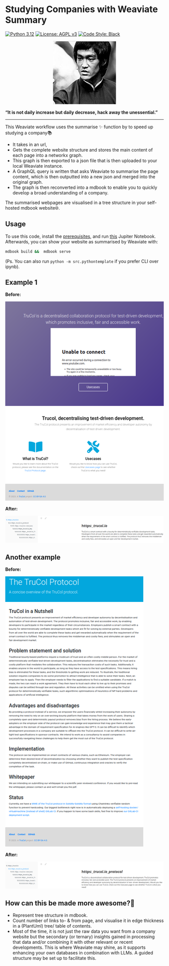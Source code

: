 # Studying Companies with Weaviate Summary

[![Python 3.12][python_badge]](https://www.python.org/downloads/release/python-3120/)
[![License: AGPL v3][agpl3_badge]](https://www.gnu.org/licenses/agpl-3.0)
[![Code Style: Black][black_badge]](https://github.com/ambv/black)

<p align="center">
  <img src="image.png" />

**“It is not daily increase but daily decrease, hack away the unessential.”**

</p>

---
This Weaviate workflow uses the summarise ✨ function by to speed up studying a company📚

- It takes in an url,
- Gets the complete website structure and stores the main content of each page into a networkx graph.
- This graph is then exported to a json file that is then uploaded to your local Weaviate instance.
- A GraphQL query is written that asks Weaviate to summarise the page content, which is then outputted into a new json and merged into the original graph.
- The graph is then reconverted into a mdbook to enable you to quickly develop a broad understanding of a company.

The summarised webpages are visualised in a tree structure in your self-hosted mdbook website🌐.

## Usage

To use this code, install the [prerequisites](prerequisites.md), and run [this](Summarise_website_with_weaviate.ipynb) Jupiter Notebook. Afterwards, you can show your website as summarised by Weaviate with:

```sh
mdbook build &&  mdbook serve
```

(Ps. You can also run `python -m src.pythontemplate` if you prefer CLI over ipynb).

## Example 1

**Before:**

![Before Image](images/b0.png)

**After:**

![After Image](images/a0.png)

## Another example

**Before:**

![Before Image](images/b1.png)

**After:**

![After Image](images/a1.png)

## How can this be made more awesome?🚀

- Represent tree structure in mdbook.
- Count number of links to- & from page, and visualise it in edge thickness in a (PlantUml) tree/ table of contents.
- Most of the time, it is not just the raw data you want from a company website but the secondary (or ternary) insights gained in processing that data and/or combining it with other relevant or recent developments. This is where Weaviate may shine, as it supports enhancing your own databases in combination with LLMs. A guided structure may be set up to facilitate this.

[agpl3_badge]: https://img.shields.io/badge/License-AGPL_v3-blue.svg
[black_badge]: https://img.shields.io/badge/code%20style-black-000000.svg
[python_badge]: https://img.shields.io/badge/python-3.6-blue.svg
